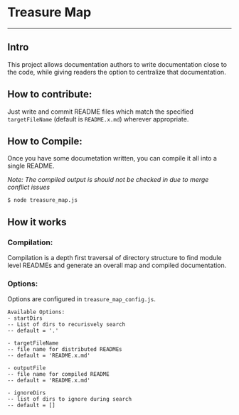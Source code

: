 # Treasure Map
---

## Intro
This project allows documentation authors to write documentation close to the code, while giving readers the option to centralize that documentation.

## How to contribute:
Just write and commit README files which match the specified `targetFileName` (default is `README.x.md`) wherever appropriate.

## How to Compile:
Once you have some documetation written, you can compile it all into a single README. 

*Note: The compiled output is should not be checked in due to merge conflict issues*


    $ node treasure_map.js

## How it works

### Compilation:
Compilation is a depth first traversal of directory structure to find module level READMEs
and generate an overall map and compiled documentation.


### Options:
Options are configured in `treasure_map_config.js`.

	Available Options:
	- startDirs
	-- List of dirs to recurisvely search 
	-- default = '.'
	
	- targetFileName
	-- file name for distributed READMEs
	-- default = 'README.x.md'
	
	- outputFile
	-- file name for compiled README
	-- default = 'README.x.md'
	
	- ignoreDirs
	-- list of dirs to ignore during search
	-- default = []
